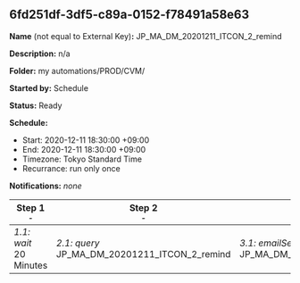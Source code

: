 ## 6fd251df-3df5-c89a-0152-f78491a58e63

**Name** (not equal to External Key)**:** JP_MA_DM_20201211_ITCON_2_remind

**Description:** n/a

**Folder:** my automations/PROD/CVM/

**Started by:** Schedule

**Status:** Ready

**Schedule:**

* Start: 2020-12-11 18:30:00 +09:00
* End: 2020-12-11 18:30:00 +09:00
* Timezone: Tokyo Standard Time
* Recurrance: run only once

**Notifications:** _none_


| Step 1<br>_<small>-</small>_ | Step 2<br>_<small>-</small>_ | Step 3<br>_<small>-</small>_ |
| --- | --- | --- |
| _1.1: wait_<br>20 Minutes | _2.1: query_<br>JP_MA_DM_20201211_ITCON_2_remind | _3.1: emailSend_<br>JP_MA_DM_20201211_ITCON_2_remind |
